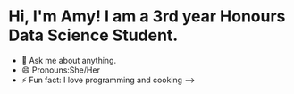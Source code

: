 
<h1>Hi, I'm Amy! I am a 3rd year Honours Data Science Student. <br/></h1>

- 💬 Ask me about anything.
- 😄 Pronouns:She/Her
- ⚡ Fun fact: I love programming and cooking
-->
